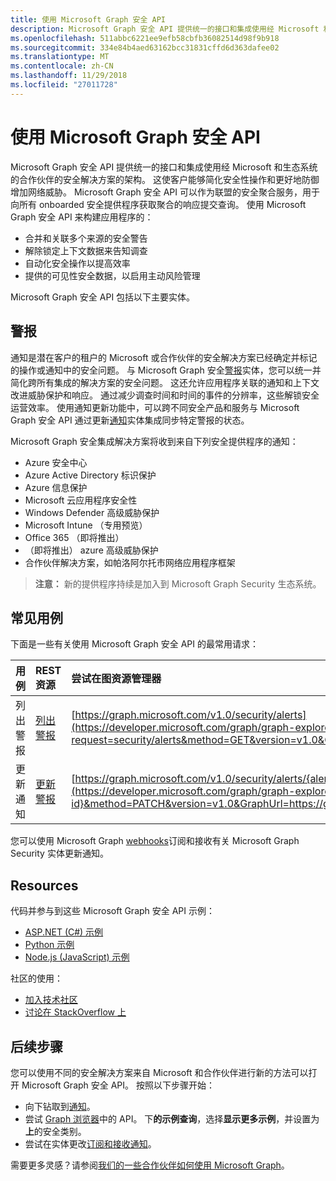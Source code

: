 ```yaml
---
title: 使用 Microsoft Graph 安全 API
description: Microsoft Graph 安全 API 提供统一的接口和集成使用经 Microsoft 和生态系统的合作伙伴的安全解决方案的架构。 这使客户能够简化安全性操作和更好地防御增加网络威胁。 Microsoft Graph 安全 API 可以作为联盟的安全聚合服务，用于向所有 onboarded 安全提供程序获取聚合的响应提交查询。 使用 Microsoft Graph 安全 API 来构建应用程序的：
ms.openlocfilehash: 511abbc6221ee9efb58cbfb36082514d98f9b918
ms.sourcegitcommit: 334e84b4aed63162bcc31831cffd6d363dafee02
ms.translationtype: MT
ms.contentlocale: zh-CN
ms.lasthandoff: 11/29/2018
ms.locfileid: "27011728"
---
```

# <a name="use-the-microsoft-graph-security-api"></a>使用 Microsoft Graph 安全 API

Microsoft Graph 安全 API 提供统一的接口和集成使用经 Microsoft 和生态系统的合作伙伴的安全解决方案的架构。 这使客户能够简化安全性操作和更好地防御增加网络威胁。 Microsoft Graph 安全 API 可以作为联盟的安全聚合服务，用于向所有 onboarded 安全提供程序获取聚合的响应提交查询。 使用 Microsoft Graph 安全 API 来构建应用程序的：

- 合并和关联多个来源的安全警告
- 解除锁定上下文数据来告知调查
- 自动化安全操作以提高效率
- 提供的可见性安全数据，以启用主动风险管理

Microsoft Graph 安全 API 包括以下主要实体。

## <a name="alerts"></a>警报

通知是潜在客户的租户的 Microsoft 或合作伙伴的安全解决方案已经确定并标记的操作或通知中的安全问题。 与 Microsoft Graph 安全[警报](alert.md)实体，您可以统一并简化跨所有集成的解决方案的安全问题。 这还允许应用程序关联的通知和上下文改进威胁保护和响应。 通过减少调查时间和时间的事件的分辨率，这些解锁安全运营效率。 使用通知更新功能中，可以跨不同安全产品和服务与 Microsoft Graph 安全 API 通过更新[通知](alert.md)实体集成同步特定警报的状态。

Microsoft Graph 安全集成解决方案将收到来自下列安全提供程序的通知：

- Azure 安全中心
- Azure Active Directory 标识保护
- Azure 信息保护
- Microsoft 云应用程序安全性
- Windows Defender 高级威胁保护
- Microsoft Intune （专用预览）
- Office 365 （即将推出）
- （即将推出） azure 高级威胁保护
- 合作伙伴解决方案，如帕洛阿尔托市网络应用程序框架

> **注意：** 新的提供程序持续是加入到 Microsoft Graph Security 生态系统。

## <a name="common-use-cases"></a>常见用例

下面是一些有关使用 Microsoft Graph 安全 API 的最常用请求：

| **用例**   | **REST 资源** | **尝试在图资源管理器** |
|:---------------|:--------|:----------|
| 列出警报 | [列出警报](../api/alert-list.md) | [https://graph.microsoft.com/v1.0/security/alerts](https://developer.microsoft.com/graph/graph-explorer?request=security/alerts&method=GET&version=v1.0&GraphUrl=https://graph.microsoft.com) |
| 更新通知 | [更新警报](../api/alert-update.md) | [https://graph.microsoft.com/v1.0/security/alerts/{alert-id}](https://developer.microsoft.com/graph/graph-explorer?request=security/alerts/{alert-id}&method=PATCH&version=v1.0&GraphUrl=https://graph.microsoft.com) |

您可以使用 Microsoft Graph [webhooks](/graph/webhooks)订阅和接收有关 Microsoft Graph Security 实体更新通知。

## <a name="resources"></a>Resources

代码并参与到这些 Microsoft Graph 安全 API 示例：

- [ASP.NET (C#) 示例](https://github.com/microsoftgraph/aspnet-security-api-sample)
- [Python 示例](https://github.com/microsoftgraph/python-security-rest-sample)
- [Node.js (JavaScript) 示例](https://github.com/microsoftgraph/nodejs-security-sample)

社区的使用：

- [加入技术社区](https://aka.ms/graphsecuritycommunity)
- [讨论在 StackOverflow 上](https://stackoverflow.com/questions/tagged/microsoft-graph-security)

## <a name="next-steps"></a>后续步骤

您可以使用不同的安全解决方案来自 Microsoft 和合作伙伴进行新的方法可以打开 Microsoft Graph 安全 API。 按照以下步骤开始：

- 向下钻取到[通知](alert.md)。
- 尝试 [Graph 浏览器](https://developer.microsoft.com/graph/graph-explorer)中的 API。 下**的示例查询**，选择**显示更多示例**，并设置为**上**的安全类别。
- 尝试在实体更改[订阅和接收通知](/graph/webhooks)。

需要更多灵感？请参阅[我们的一些合作伙伴如何使用 Microsoft Graph](https://developer.microsoft.com/graph/graph/examples#partners)。

